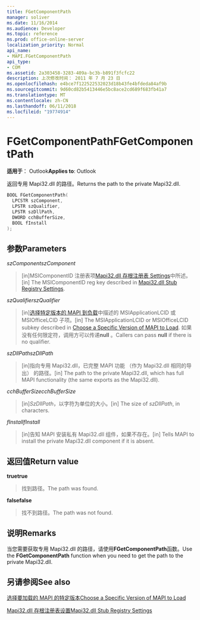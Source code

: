 ```yaml
---
title: FGetComponentPath
manager: soliver
ms.date: 11/16/2014
ms.audience: Developer
ms.topic: reference
ms.prod: office-online-server
localization_priority: Normal
api_name:
- MAPI.FGetComponentPath
api_type:
- COM
ms.assetid: 2a303458-3283-409a-bc3b-b891f3fcfc22
description: 上次修改时间： 2011 年 7 月 23 日
ms.openlocfilehash: e4bce7f122522532023d18b43fe4bfdeda84af9b
ms.sourcegitcommit: 9d60cd82b5413446e5bc8ace2cd689f683fb41a7
ms.translationtype: MT
ms.contentlocale: zh-CN
ms.lasthandoff: 06/11/2018
ms.locfileid: "19774914"
---
```

# <a name="fgetcomponentpath"></a><span data-ttu-id="32f82-103">FGetComponentPath</span><span class="sxs-lookup"><span data-stu-id="32f82-103">FGetComponentPath</span></span>

  
  
<span data-ttu-id="32f82-104">**适用于**： Outlook</span><span class="sxs-lookup"><span data-stu-id="32f82-104">**Applies to**: Outlook</span></span> 
  
<span data-ttu-id="32f82-105">返回专用 Mapi32.dll 的路径。</span><span class="sxs-lookup"><span data-stu-id="32f82-105">Returns the path to the private Mapi32.dll.</span></span>
  
```cpp
BOOL FGetComponentPath(
  LPCSTR szComponent,
  LPSTR szQualifier,
  LPSTR szDllPath,
  DWORD cchBufferSize,
  BOOL fInstall
);
```

## <a name="parameters"></a><span data-ttu-id="32f82-106">参数</span><span class="sxs-lookup"><span data-stu-id="32f82-106">Parameters</span></span>

 <span data-ttu-id="32f82-107">_szComponent_</span><span class="sxs-lookup"><span data-stu-id="32f82-107">_szComponent_</span></span>
  
> <span data-ttu-id="32f82-108">[in]MSIComponentID 注册表项[Mapi32.dll 存根注册表 Settings](http://msdn.microsoft.com/en-us/library/dd162409.aspx)中所述。</span><span class="sxs-lookup"><span data-stu-id="32f82-108">[in] The MSIComponentID reg key described in [Mapi32.dll Stub Registry Settings](http://msdn.microsoft.com/en-us/library/dd162409.aspx).</span></span>
    
 <span data-ttu-id="32f82-109">_szQualifier_</span><span class="sxs-lookup"><span data-stu-id="32f82-109">_szQualifier_</span></span>
  
> <span data-ttu-id="32f82-110">[in][选择特定版本的 MAPI 到负载](how-to-choose-a-specific-version-of-mapi-to-load.md)中描述的 MSIApplicationLCID 或 MSIOfficeLCID 子项。</span><span class="sxs-lookup"><span data-stu-id="32f82-110">[in] The MSIApplicationLCID or MSIOfficeLCID subkey described in [Choose a Specific Version of MAPI to Load](how-to-choose-a-specific-version-of-mapi-to-load.md).</span></span> <span data-ttu-id="32f82-111">如果没有任何限定符，调用方可以传递**null** 。</span><span class="sxs-lookup"><span data-stu-id="32f82-111">Callers can pass **null** if there is no qualifier.</span></span> 
    
 <span data-ttu-id="32f82-112">_szDllPath_</span><span class="sxs-lookup"><span data-stu-id="32f82-112">_szDllPath_</span></span>
  
> <span data-ttu-id="32f82-113">[in]指向专用 Mapi32.dll，已完整 MAPI 功能 （作为 Mapi32.dll 相同的导出） 的路径。</span><span class="sxs-lookup"><span data-stu-id="32f82-113">[in] The path to the private Mapi32.dll, which has full MAPI functionality (the same exports as the Mapi32.dll).</span></span>
    
 <span data-ttu-id="32f82-114">_cchBufferSize_</span><span class="sxs-lookup"><span data-stu-id="32f82-114">_cchBufferSize_</span></span>
  
> <span data-ttu-id="32f82-115">[in]_SzDllPath_，以字符为单位的大小。</span><span class="sxs-lookup"><span data-stu-id="32f82-115">[in] The size of  _szDllPath_, in characters.</span></span>
    
 <span data-ttu-id="32f82-116">_fInstall_</span><span class="sxs-lookup"><span data-stu-id="32f82-116">_fInstall_</span></span>
  
> <span data-ttu-id="32f82-117">[in]告知 MAPI 安装私有 Mapi32.dll 组件，如果不存在。</span><span class="sxs-lookup"><span data-stu-id="32f82-117">[in] Tells MAPI to install the private Mapi32.dll component if it is absent.</span></span>
    
## <a name="return-value"></a><span data-ttu-id="32f82-118">返回值</span><span class="sxs-lookup"><span data-stu-id="32f82-118">Return value</span></span>

 <span data-ttu-id="32f82-119">**true**</span><span class="sxs-lookup"><span data-stu-id="32f82-119">**true**</span></span>
  
> <span data-ttu-id="32f82-120">找到路径。</span><span class="sxs-lookup"><span data-stu-id="32f82-120">The path was found.</span></span>
    
 <span data-ttu-id="32f82-121">**false**</span><span class="sxs-lookup"><span data-stu-id="32f82-121">**false**</span></span>
  
> <span data-ttu-id="32f82-122">找不到路径。</span><span class="sxs-lookup"><span data-stu-id="32f82-122">The path was not found.</span></span>
    
## <a name="remarks"></a><span data-ttu-id="32f82-123">说明</span><span class="sxs-lookup"><span data-stu-id="32f82-123">Remarks</span></span>

<span data-ttu-id="32f82-124">当您需要获取专用 Mapi32.dll 的路径，请使用**FGetComponentPath**函数。</span><span class="sxs-lookup"><span data-stu-id="32f82-124">Use the **FGetComponentPath** function when you need to get the path to the private Mapi32.dll.</span></span> 
  
## <a name="see-also"></a><span data-ttu-id="32f82-125">另请参阅</span><span class="sxs-lookup"><span data-stu-id="32f82-125">See also</span></span>



[<span data-ttu-id="32f82-126">选择要加载的 MAPI 的特定版本</span><span class="sxs-lookup"><span data-stu-id="32f82-126">Choose a Specific Version of MAPI to Load</span></span>](how-to-choose-a-specific-version-of-mapi-to-load.md)


[<span data-ttu-id="32f82-127">Mapi32.dll 存根注册表设置</span><span class="sxs-lookup"><span data-stu-id="32f82-127">Mapi32.dll Stub Registry Settings</span></span>](http://msdn.microsoft.com/en-us/library/dd162409.aspx)


